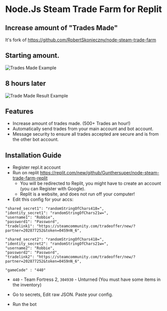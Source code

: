 # Node.Js Steam Trade Farm for Replit

## Increase amount of "Trades Made"

It's fork of https://github.com/RobertSkonieczny/node-steam-trade-farm

## Starting amount.
![Trades Made Example](https://gyazo.com/c90de4cbb61d720b458170475399728e.png)

## 8 hours later
![Trade Made Result Example](https://gyazo.com/f251d419d5eb64efa55791e9b8f17570.png)

## Features
- Increase amount of trades made. (500+ Trades an hour!)
- Automatically send trades from your main account and bot account.
- Message security to ensure all trades accepted are secure and is from the other bot account.

## Installation Guide

- Register repl.it account
- Run on replit https://replit.com/new/github/Gunthersuper/node-steam-trade-farm-replit
  - You will be redirected to Replit, you might have to create an account (you can Register with Google).
  - Replit is a website, and does not run off your computer!
- Edit this config for your accs:
```
"shared_secret1": "randomStringOfChars418=",
"identity_secret1": "randomStringOfChars21w=",
"username1": "Robbie",
"password1": "Password",
"tradelink1": "https://steamcommunity.com/tradeoffer/new/?partner=202877252&token=04S9nN_6",

"shared_secret2": "randomStringOfChars418=",
"identity_secret2": "randomStringOfChars21w=",
"username2": "Robbie",
"password2": "Password",
"tradelink2": "https://steamcommunity.com/tradeoffer/new/?partner=202877252&token=04S9nN_6",

"gameCode" : "440"
```
  - `440` - Team Fortress 2, `304930` - Unturned (You must have some items in the inventory)
  
- Go to secrets, Edit raw JSON. Paste your config.
- Run the bot
